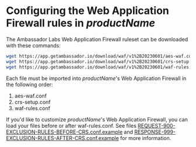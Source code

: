 # Configuring the Web Application Firewall rules in $productName$

The Ambassador Labs Web Application Firewall ruleset can be downloaded with these commands:

```bash
wget https://app.getambassador.io/download/waf/v1%2B20230601/aes-waf.conf -O aes-waf.conf
wget https://app.getambassador.io/download/waf/v1%2B20230601/crs-setup.conf -O crs-setup.conf
wget https://app.getambassador.io/download/waf/v1%2B20230601/waf-rules.conf -O waf-rules.conf
```

Each file must be imported into $productName$'s Web Application Firewall in the following order:

1. aes-waf.conf
2. crs-setup.conf
3. waf-rules.conf

If you'd like to customize $productName$'s Web Application Firewall, you can load your files before or after waf-rules.conf.  See files [REQUEST-900-EXCLUSION-RULES-BEFORE-CRS.conf.example](https://github.com/coreruleset/coreruleset/blob/v4.0/dev/rules/REQUEST-900-EXCLUSION-RULES-BEFORE-CRS.conf.example) and [RESPONSE-999-EXCLUSION-RULES-AFTER-CRS.conf.example](https://github.com/coreruleset/coreruleset/blob/v4.0/dev/rules/RESPONSE-999-EXCLUSION-RULES-AFTER-CRS.conf.example) for more information.

